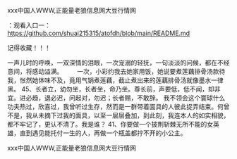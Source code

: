 ххх中国人WWW,正能量老狼信息网大豆行情网

：观看入口一：https://github.com/shuai215315/atofdh/blob/main/README.md


记得收藏！！！



一声儿时的呼唤，一双深情的泪眼，一次宠溺的轻抚，一句淡淡的问候，都在不经意间，将感动溢满。
　　一次，小彩约我去她家用饭，她说要煮莲藕排骨汤款待我，怅然她体味不及，竟用气锅煮莲藕，截止煮出来的莲藕排骨汤就像墨水一律黑。
		45、长者立，幼勿坐，长者坐，命乃坐。尊长前，声要低，低不闻，却非宜。进必趋，退必迟，问起对，勿迟；长者赐，不敢辞。
我不领会这个寰球什么功夫热过，欣喜过，我曾听过生存，然而是一群带着面具的人彼此捉弄结束。何曾不是，我从未摘下过我的面具，以至一层层叠加，到此刻，我连本人的如实相貌，都不牢记了，更认不清了。我是谁？
	41、你要做一个披荆斩棘无所不能的女英雄，直到遇见能托付一生的人，再做一个瓶盖都拧不开的小公主。







ххх中国人WWW,正能量老狼信息网大豆行情网
